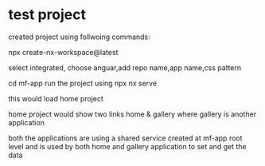 # test project

created project using follwoing commands:

npx create-nx-workspace@latest

select integrated, choose anguar,add repo name,app name,css pattern

cd mf-app
 run the project using npx nx serve
 
 this would load home project
 
 home project would show two links home & gallery where gallery is another application
 
 both the applications are using a shared service created at mf-app root level and is used by both home and gallery application to set and get the data
 
 
